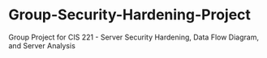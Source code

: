 # Group-Security-Hardening-Project
Group Project for CIS 221 - Server Security Hardening, Data Flow Diagram, and Server Analysis
